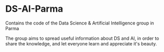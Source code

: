 # DS-AI-Parma
Contains the code of the Data Science &amp; Artificial Intelligence group in Parma

The group aims to spread useful information about DS and AI, in order to share the knowledge, and let everyone learn and appreciate it's beauty.
